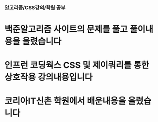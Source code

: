 ### 알고리즘/CSS강의/학원 공부

# 백준알고리즘 사이트의 문제를 풀고 풀이내용을 올렸습니다
# 인프런 코딩웍스 CSS 및 제이쿼리를 통한 상호작용 강의내용입니다
# 코리아IT신촌 학원에서 배운내용을 올렸습니다
